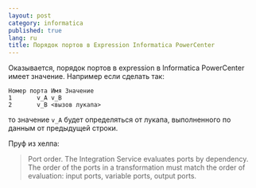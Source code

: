 ```yaml
---
layout: post
category: informatica
published: true
lang: ru
title: Порядок портов в Expression Informatica PowerCenter
---
```


Оказывается, порядок портов в expression в Informatica PowerCenter имеет значение. Например если сделать так:

    Номер порта	Имя	Значение
    1		v_A	v_B
    2		v_B	<вызов лукапа>

то значение `v_A` будет определяться от лукапа, выполненного по данным от предыдущей строки.

Пруф из хелпа:

> Port order. The Integration Service evaluates ports by dependency. The order  of the ports in a transformation must match the order of evaluation: input  ports, variable ports, output ports.
